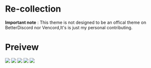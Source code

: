 # Re-collection

**Important note** : This theme is not designed to be an offical theme on BetterDiscord nor Vencord,It's is just my personal contributing.

# Preivew

<img src="Resources/picture (1)">

<img src="Resources/picture (2)">

<img src="Resources/picture (3)">

<img src="Resources/picture (4)">

<img src="Resources/picture (5)">
